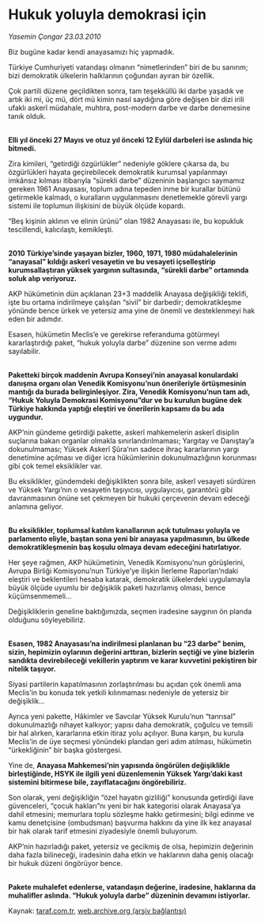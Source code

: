 # Hukuk yoluyla demokrasi için

*Yasemin Çongar 23.03.2010*

<div class="yazi"><p>Biz bugüne kadar kendi anayasamızı hiç yapmadık.</p>
<p>Türkiye Cumhuriyeti vatandaşı olmanın “nimetlerinden” biri de bu sanırım; bizi demokratik ülkelerin halklarının çoğundan ayıran bir özellik.</p>
<p>Çok partili düzene geçildikten sonra, tam teşekküllü iki darbe yaşadık ve artık iki mi, üç mü, dört mü kimin nasıl saydığına göre değişen bir dizi irili ufaklı askerî müdahale, muhtıra, post-modern darbe ve darbe denemesine tanık olduk.</p>
<p><b><br/>Elli yıl önceki 27 Mayıs ve otuz yıl önceki 12 Eylül darbeleri ise aslında hiç bitmedi.</b></p>
<p>Zira kimileri, “getirdiği özgürlükler” nedeniyle göklere çıkarsa da, bu özgürlükleri hayata geçirebilecek demokratik kurumsal yapılanmayı imkânsız kılması itibarıyla “sürekli darbe” düzeninin başlangıcı saymamız gereken 1961 Anayasası, toplum adına tepeden inme bir kurallar bütünü getirmekle kalmadı, o kuralların uygulanmasını denetlemekle görevli yargı sistemi ile toplumun ilişkisini de büyük ölçüde kopardı.</p>
<p>“Beş kişinin aklının ve elinin ürünü” olan 1982 Anayasası ile, bu kopukluk tescillendi, kalıcılaştı, kemikleşti.</p>
<p><b><br/>2010 Türkiye’sinde yaşayan bizler, 1960, 1971, 1980 müdahalelerinin “anayasal” kıldığı askerî vesayetin ve bu vesayeti içselleştirip kurumsallaştıran yüksek yargının sultasında, “sürekli darbe” ortamında soluk alıp veriyoruz.</b></p>
<p>AKP hükümetinin dün açıklanan 23+3 maddelik Anayasa değişikliği teklifi, işte bu ortama indirilmeye çalışılan “sivil” bir darbedir; demokratikleşme yönünde bence ürkek ve yetersiz ama yine de önemli ve desteklenmeyi hak eden bir adımdır.</p>
<p>Esasen, hükümetin Meclis’e ve gerekirse referanduma götürmeyi kararlaştırdığı paket, “hukuk yoluyla darbe” düzenine son verme adımı sayılabilir. </p>
<p><b><br/>Paketteki birçok maddenin Avrupa Konseyi’nin anayasal konulardaki danışma organı olan Venedik Komisyonu’nun önerileriyle örtüşmesinin mantığı da burada belirginleşiyor. Zira, Venedik Komisyonu’nun tam adı, “Hukuk Yoluyla Demokrasi Komisyonu”dur ve bu kurulun bugüne dek Türkiye hakkında yaptığı eleştiri ve önerilerin kapsamı da bu ada uygundur.</b></p>
<p>AKP’nin gündeme getirdiği pakette, askerî mahkemelerin askerî disiplin suçlarına bakan organlar olmakla sınırlandırılmaması; Yargıtay ve Danıştay’a dokunulmaması; Yüksek Askerî Şûra’nın sadece ihraç kararlarının yargı denetimine açılması ve diğer icra hükümlerinin dokunulmazlığının korunması gibi çok temel eksiklikler var.</p>
<p>Bu eksiklikler, gündemdeki değişiklikten sonra bile, askerî vesayeti sürdüren ve Yüksek Yargı’nın o vesayetin taşıyıcısı, uygulayıcısı, garantörü gibi davranmasının önüne set çekmeyen bir hukuki çerçevenin devam edeceği anlamına geliyor.</p>
<p><b><br/>Bu eksiklikler, toplumsal katılım kanallarının açık tutulması yoluyla ve parlamento eliyle, baştan sona yeni bir anayasa yapılmasının, bu ülkede demokratikleşmenin baş koşulu olmaya devam edeceğini hatırlatıyor.</b></p>
<p>Her şeye rağmen, AKP hükümetinin, Venedik Komisyonu’nun görüşlerini, Avrupa Birliği Komisyonu’nun Türkiye’ye ilişkin İlerleme Raporları’ndaki eleştiri ve beklentileri hesaba katarak, demokratik ülkelerdeki uygulamayla büyük ölçüde uyumlu bir değişiklik paketi hazırlamış olması, bence küçümsenmemeli...</p>
<p>Değişikliklerin geneline baktığımızda, seçmen iradesine saygının ön planda olduğunu söyleyebiliriz.</p>
<p><b><br/>Esasen, 1982 Anayasası’na indirilmesi planlanan bu “23 darbe” benim, sizin, hepimizin oylarının değerini arttıran, bizlerin seçtiği ve yine bizlerin sandıkta devirebileceği vekillerin yaptırım ve karar kuvvetini pekiştiren bir nitelik taşıyor.</b></p>
<p>Siyasi partilerin kapatılmasının zorlaştırılması bu açıdan çok önemli ama Meclis’in bu konuda tek yetkili kılınmaması nedeniyle de yetersiz bir değişiklik...</p>
<p>Ayrıca yeni pakette, Hâkimler ve Savcılar Yüksek Kurulu’nun “tanrısal” dokunulmazlığı nihayet kalkıyor; yapısı daha demokratik, çoğulcu ve temsili bir hal alırken, kararlarına etkin itiraz yolu açılıyor. Buna karşın, bu kurula Meclis’in de üye seçmesi yönündeki plandan geri adım atılması, hükümetin “ürkekliğinin” bir başka göstergesi. </p>
<p>Yine de, <b>Anayasa Mahkemesi’nin yapısında öngörülen değişiklikle birleştiğinde, HSYK ile ilgili yeni düzenlemenin Yüksek Yargı’daki kast sistemini bitirmese bile, zayıflatacağını öngörebiliriz.</b></p>
<p>Son olarak, yeni değişikliğin “özel hayatın gizliliği” konusunda getirdiği ilave güvenceleri, “çocuk hakları”nı yeni bir hak kategorisi olarak Anayasa’ya dahil etmesini; memurlara toplu sözleşme hakkı getirmesini; bilgi edinme ve kamu denetçisine (ombudsman) başvurma hakkını da yine ilk kez anayasal bir hak olarak tarif etmesini ziyadesiyle önemli buluyorum.</p>
<p>AKP’nin hazırladığı paket, yetersiz ve gecikmiş de olsa, hepimizin değerinin daha fazla bilineceği, iradesinin daha etkin ve haklarının daha geniş olacağı bir hukuk düzeni öngörüyor bence. </p>
<p><b><br/>Pakete muhalefet edenlerse, vatandaşın değerine, iradesine, haklarına da muhalifler aslında. “Hukuk yoluyla darbe” düzeninin devamını istiyorlar.</b></p></div>

Kaynak: [taraf.com.tr](http://www.taraf.com.tr:80/makale/10575.htm), [web.archive.org (arşiv bağlantısı)](http://web.archive.org/web/20100326141547/http://www.taraf.com.tr:80/makale/10575.htm)
